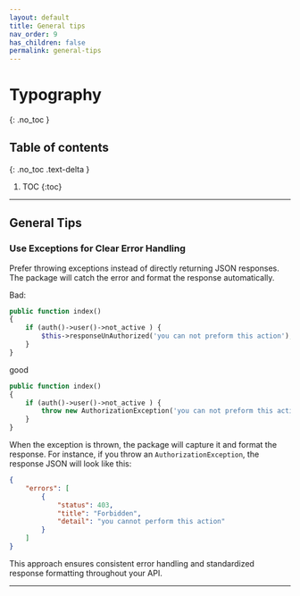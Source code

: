 ```yaml
---
layout: default
title: General tips
nav_order: 9
has_children: false
permalink: general-tips
---
```

# Typography
{: .no_toc }

## Table of contents
{: .no_toc .text-delta }

1. TOC
{:toc}

---

## **General Tips**

### Use Exceptions for Clear Error Handling
Prefer throwing exceptions instead of directly returning JSON responses. The package will catch the error and format the response automatically.

Bad:

```php
public function index()
{
    if (auth()->user()->not_active ) {
        $this->responseUnAuthorized('you can not preform this action');
    } 
}
```
good

```php
public function index()
{
    if (auth()->user()->not_active ) {
        throw new AuthorizationException('you can not preform this action');
    } 
}
```
When the exception is thrown, the package will capture it and format the response. For instance, if you throw an `AuthorizationException`, the response JSON will look like this:
```json
{
    "errors": [
        {
            "status": 403,
            "title": "Forbidden",
            "detail": "you cannot perform this action"
        }
    ]
}
```
This approach ensures consistent error handling and standardized response formatting throughout your API.

----
